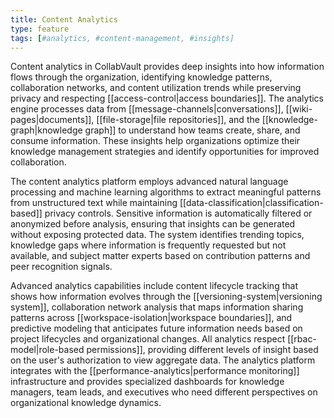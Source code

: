 ```yaml
---
title: Content Analytics
type: feature
tags: [#analytics, #content-management, #insights]
---
```


Content analytics in CollabVault provides deep insights into how information flows through the organization, identifying knowledge patterns, collaboration networks, and content utilization trends while preserving privacy and respecting [[access-control|access boundaries]]. The analytics engine processes data from [[message-channels|conversations]], [[wiki-pages|documents]], [[file-storage|file repositories]], and the [[knowledge-graph|knowledge graph]] to understand how teams create, share, and consume information. These insights help organizations optimize their knowledge management strategies and identify opportunities for improved collaboration.

The content analytics platform employs advanced natural language processing and machine learning algorithms to extract meaningful patterns from unstructured text while maintaining [[data-classification|classification-based]] privacy controls. Sensitive information is automatically filtered or anonymized before analysis, ensuring that insights can be generated without exposing protected data. The system identifies trending topics, knowledge gaps where information is frequently requested but not available, and subject matter experts based on contribution patterns and peer recognition signals.

Advanced analytics capabilities include content lifecycle tracking that shows how information evolves through the [[versioning-system|versioning system]], collaboration network analysis that maps information sharing patterns across [[workspace-isolation|workspace boundaries]], and predictive modeling that anticipates future information needs based on project lifecycles and organizational changes. All analytics respect [[rbac-model|role-based permissions]], providing different levels of insight based on the user's authorization to view aggregate data. The analytics platform integrates with the [[performance-analytics|performance monitoring]] infrastructure and provides specialized dashboards for knowledge managers, team leads, and executives who need different perspectives on organizational knowledge dynamics.